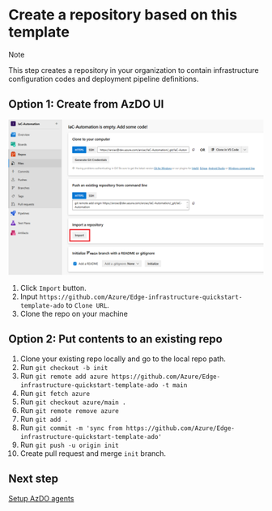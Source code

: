 # Create a repository based on this template

> [!NOTE]
> This step creates a repository in your organization to contain infrastructure configuration codes and deployment pipeline definitions.

## Option 1: Create from AzDO UI
![import](./img/import.png)

1. Click `Import` button.
2. Input `https://github.com/Azure/Edge-infrastructure-quickstart-template-ado` to `Clone URL`.
3. Clone the repo on your machine

## Option 2: Put contents to an existing repo

1. Clone your existing repo locally and go to the local repo path.
2. Run `git checkout -b init`
3. Run `git remote add azure https://github.com/Azure/Edge-infrastructure-quickstart-template-ado -t main`
4. Run `git fetch azure`
5. Run `git checkout azure/main .`
6. Run `git remote remove azure`
7. Run `git add .`
8. Run `git commit -m 'sync from https://github.com/Azure/Edge-infrastructure-quickstart-template-ado'`
9. Run `git push -u origin init`
10. Create pull request and merge `init` branch.

## Next step

[Setup AzDO agents](./Setup-Agents.md)
